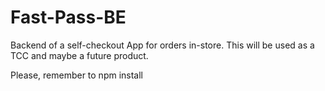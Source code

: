 # Fast-Pass-BE

Backend of a self-checkout App for orders in-store. This will be used as a TCC and maybe a future product.

Please, remember to npm install
